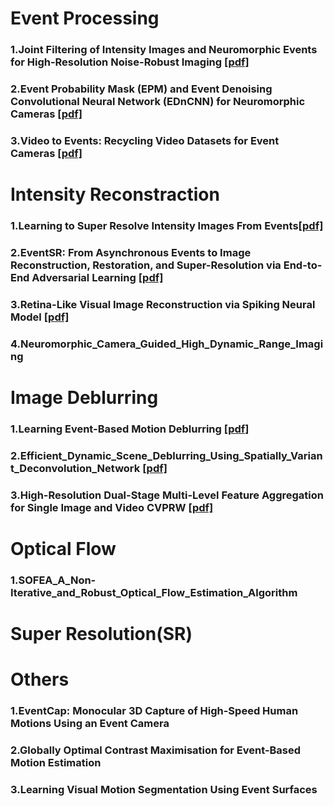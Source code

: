 # Event Processing
### 1.Joint Filtering of Intensity Images and Neuromorphic Events for High-Resolution Noise-Robust Imaging [[pdf]](http://openaccess.thecvf.com/content_CVPR_2020/papers/Wang_Joint_Filtering_of_Intensity_Images_and_Neuromorphic_Events_for_High-Resolution_CVPR_2020_paper.pdf)

### 2.Event Probability Mask (EPM) and Event Denoising Convolutional Neural Network (EDnCNN) for Neuromorphic Cameras [[pdf]](http://openaccess.thecvf.com/content_CVPR_2020/papers/Baldwin_Event_Probability_Mask_EPM_and_Event_Denoising_Convolutional_Neural_Network_CVPR_2020_paper.pdf)

### 3.Video to Events: Recycling Video Datasets for Event Cameras [[pdf]](http://openaccess.thecvf.com/content_CVPR_2020/papers/Gehrig_Video_to_Events_Recycling_Video_Datasets_for_Event_Cameras_CVPR_2020_paper.pdf)

# Intensity Reconstraction
### 1.Learning to Super Resolve Intensity Images From Events[[pdf]](https://arxiv.org/pdf/1912.01196.pdf)

### 2.EventSR: From Asynchronous Events to Image Reconstruction, Restoration, and Super-Resolution via End-to-End Adversarial Learning [[pdf]](http://openaccess.thecvf.com/content_CVPR_2020/papers/Wang_EventSR_From_Asynchronous_Events_to_Image_Reconstruction_Restoration_and_Super-Resolution_CVPR_2020_paper.pdf)

### 3.Retina-Like Visual Image Reconstruction via Spiking Neural Model [[pdf]](http://openaccess.thecvf.com/content_CVPR_2020/papers/Zhu_Retina-Like_Visual_Image_Reconstruction_via_Spiking_Neural_Model_CVPR_2020_paper.pdf)

### 4.Neuromorphic_Camera_Guided_High_Dynamic_Range_Imaging

# Image Deblurring
### 1.Learning Event-Based Motion Deblurring [[pdf]](http://openaccess.thecvf.com/content_CVPR_2020/papers/Jiang_Learning_Event-Based_Motion_Deblurring_CVPR_2020_paper.pdf)

### 2.Efficient_Dynamic_Scene_Deblurring_Using_Spatially_Variant_Deconvolution_Network [[pdf]](http://openaccess.thecvf.com/content_CVPR_2020/papers/Yuan_Efficient_Dynamic_Scene_Deblurring_Using_Spatially_Variant_Deconvolution_Network_With_CVPR_2020_paper.pdf)

### 3.High-Resolution Dual-Stage Multi-Level Feature Aggregation for Single Image and Video CVPRW [[pdf]](http://openaccess.thecvf.com/content_CVPRW_2020/papers/w31/Brehm_High-Resolution_Dual-Stage_Multi-Level_Feature_Aggregation_for_Single_Image_and_Video_CVPRW_2020_paper.pdf)

# Optical Flow
### 1.SOFEA_A_Non-Iterative_and_Robust_Optical_Flow_Estimation_Algorithm

# Super Resolution(SR)


# Others
### 1.EventCap: Monocular 3D Capture of High-Speed Human Motions Using an Event Camera

### 2.Globally Optimal Contrast Maximisation for Event-Based Motion Estimation

### 3.Learning Visual Motion Segmentation Using Event Surfaces
